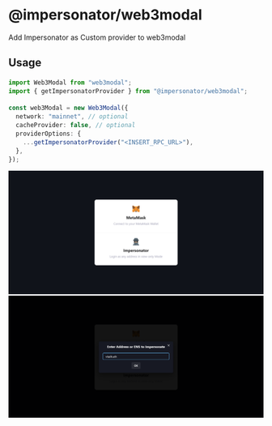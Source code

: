 # @impersonator/web3modal

Add Impersonator as Custom provider to web3modal

## Usage

```typescript
import Web3Modal from "web3modal";
import { getImpersonatorProvider } from "@impersonator/web3modal";

const web3Modal = new Web3Modal({
  network: "mainnet", // optional
  cacheProvider: false, // optional
  providerOptions: {
    ...getImpersonatorProvider("<INSERT_RPC_URL>"),
  },
});
```

<img src="https://raw.githubusercontent.com/apoorvlathey/impersonator-monorepo/master/packages/web3modal/.github/ss1.png">
<img src="https://raw.githubusercontent.com/apoorvlathey/impersonator-monorepo/master/packages/web3modal/.github/ss2.png">

